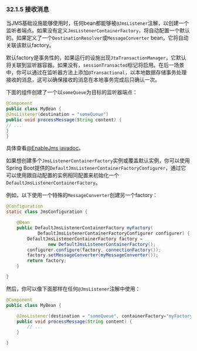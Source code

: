 ### 32.1.5 接收消息

当JMS基础设施能够使用时，任何bean都能够被`@JmsListener`注解，以创建一个监听者端点。如果没有定义`JmsListenerContainerFactory`，将自动配置一个默认的。如果定义了一个`DestinationResolver`或`MessageConverter` bean，它将自动关联该默认factory。

默认factory是事务性的，如果运行的设施出现`JtaTransactionManager`，它默认将关联到监听器容器。如果没有，`sessionTransacted`标记将启用。在后一场景中，你可以通过在监听器方法上添加`@Transactional`，以本地数据存储事务处理接收的消息，这可以确保接收的消息在本地事务完成后只确认一次。

下面的组件创建了一个以`someQueue`为目标的监听器端点：
```java
@Component
public class MyBean {
@JmsListener(destination = "someQueue")
public void processMessage(String content) {
// ...
}
}
```
具体查看[@EnableJms javadoc](https://docs.spring.io/spring/docs/5.0.4.RELEASE/javadoc-api/org/springframework/jms/annotation/EnableJms.html)。

如果想创建多个`JmsListenerContainerFactory`实例或覆盖默认实例，你可以使用Spring Boot提供的`DefaultJmsListenerContainerFactoryConfigurer`，通过它可以使用跟自动配置的实例相同配置来初始化一个`DefaultJmsListenerContainerFactory`。

例如，以下使用一个特殊的`MessageConverter`创建另一个factory：
```java
@Configuration
static class JmsConfiguration {

    @Bean
    public DefaultJmsListenerContainerFactory myFactory(
            DefaultJmsListenerContainerFactoryConfigurer configurer) {
        DefaultJmsListenerContainerFactory factory =
                new DefaultJmsListenerContainerFactory();
        configurer.configure(factory, connectionFactory());
        factory.setMessageConverter(myMessageConverter());
        return factory;
    }

}
```
然后，你可以像下面那样在任何`@JmsListener`注解中使用：
```java
@Component
public class MyBean {

    @JmsListener(destination = "someQueue", containerFactory="myFactory")
    public void processMessage(String content) {
        // ...
    }

}
```
